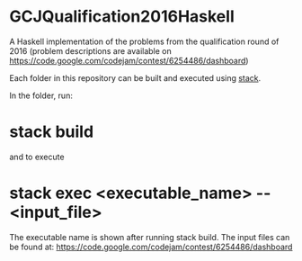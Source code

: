 # GCJQualification2016Haskell
A Haskell implementation of the problems from the qualification round of 2016
(problem descriptions are available on https://code.google.com/codejam/contest/6254486/dashboard)

Each folder in this repository can be built and executed using [stack](https://docs.haskellstack.org/en/stable/README/).

In the folder, run:
# stack build
and to execute
# stack exec <executable_name> -- <input_file>

The executable name is shown after running stack build. 
The input files can be found at: https://code.google.com/codejam/contest/6254486/dashboard
